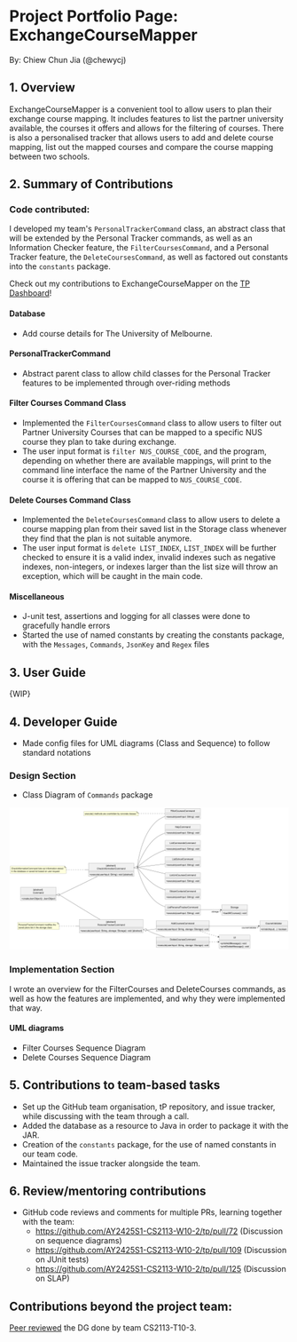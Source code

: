 # Project Portfolio Page: ExchangeCourseMapper

By: Chiew Chun Jia (@chewycj)

## 1. Overview
ExchangeCourseMapper is a convenient tool to allow users to plan their exchange course mapping.
It includes features to list the partner university available, the courses it offers and allows for the filtering of
courses. There is also a personalised tracker that allows users to add and delete course mapping, list out the mapped
courses and compare the course mapping between two schools.

## 2. Summary of Contributions
### Code contributed:
I developed my team's `PersonalTrackerCommand` class, an abstract class that will be extended by the Personal Tracker commands,
as well as an Information Checker feature, the `FilterCoursesCommand`, and a Personal Tracker feature,
the `DeleteCoursesCommand`, as well as factored out constants into the `constants` package.

Check out my contributions to ExchangeCourseMapper on the [TP Dashboard](https://nus-cs2113-ay2425s1.github.io/tp-dashboard/?search=chewycj&sort=groupTitle%20dsc&sortWithin=title&since=2024-09-20&timeframe=commit&mergegroup=&groupSelect=groupByRepos&breakdown=false)!

#### Database
* Add course details for The University of Melbourne.

#### PersonalTrackerCommand
* Abstract parent class to allow child classes for the Personal Tracker features to be implemented through over-riding methods

#### Filter Courses Command Class
* Implemented the `FilterCoursesCommand` class to allow users to filter out Partner University Courses that can be mapped
  to a specific NUS course they plan to take during exchange.
* The user input format is `filter NUS_COURSE_CODE`, and the program, depending on whether there are available mappings,
  will print to the command line interface the name of the Partner University and the course it is offering that can be 
  mapped to `NUS_COURSE_CODE`.

#### Delete Courses Command Class
* Implemented the `DeleteCoursesCommand` class to allow users to delete a course mapping plan from
  their saved list in the Storage class whenever they find that the plan is not suitable anymore.
* The user input format is `delete LIST_INDEX`, `LIST_INDEX` will be further checked to ensure it is a valid index,
  invalid indexes such as negative indexes, non-integers, or indexes larger than the list size will throw 
  an exception, which will be caught in the main code.

#### Miscellaneous
* J-unit test, assertions and logging for all classes were done to gracefully handle errors
* Started the use of named constants by creating the constants package, with the `Messages`, `Commands`, `JsonKey` 
  and `Regex` files

## 3. User Guide
{WIP}

## 4. Developer Guide
* Made config files for UML diagrams (Class and Sequence) to follow standard notations

### Design Section
* Class Diagram of `Commands` package

![Class diagram for Commands](../images/CommandClass.png)

### Implementation Section
I wrote an overview for the FilterCourses and DeleteCourses commands, as well as how the features are implemented, and why they were implemented that way.

#### UML diagrams
* Filter Courses Sequence Diagram
* Delete Courses Sequence Diagram

## 5. Contributions to team-based tasks
* Set up the GitHub team organisation, tP repository, and issue tracker, while discussing with the team through a call.
* Added the database as a resource to Java in order to package it with the JAR.
* Creation of the `constants` package, for the use of named constants in our team code.
* Maintained the issue tracker alongside the team.

## 6. Review/mentoring contributions
* GitHub code reviews and comments for multiple PRs, learning together with the team:
    * https://github.com/AY2425S1-CS2113-W10-2/tp/pull/72 (Discussion on sequence diagrams)
    * https://github.com/AY2425S1-CS2113-W10-2/tp/pull/109 (Discussion on JUnit tests)
    * https://github.com/AY2425S1-CS2113-W10-2/tp/pull/125 (Discussion on SLAP)

## Contributions beyond the project team:
[Peer reviewed](https://github.com/nus-cs2113-AY2425S1/tp/pull/9#pullrequestreview-2403433893) the DG done by team CS2113-T10-3.
